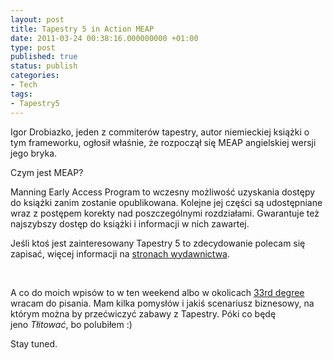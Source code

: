 ```yaml
---
layout: post
title: Tapestry 5 in Action MEAP
date: 2011-03-24 00:38:16.000000000 +01:00
type: post
published: true
status: publish
categories:
- Tech
tags:
- Tapestry5
---
```

<p>Igor Drobiazko, jeden z commiterów tapestry, autor niemieckiej książki o tym frameworku, ogłosił właśnie, że rozpoczął się MEAP angielskiej wersji jego bryka.</p>
<p>Czym jest MEAP?</p>
<p>Manning Early Access Program to wczesny możliwość uzyskania dostępy do książki zanim zostanie opublikowana. Kolejne jej części są udostępniane wraz z postępem korekty nad poszczególnymi rozdziałami. Gwarantuje też najszybszy dostęp do książki i informacji w nich zawartej.</p>
<p>Jeśli ktoś jest zainteresowany Tapestry 5 to zdecydowanie polecam się zapisać, więcej informacji na <a href="http://www.manning.com/drobiazko/" target="_blank">stronach wydawnictwa</a>.</p>
<p>&nbsp;</p>
<p>A co do moich wpisów to w ten weekend albo w okolicach <a href="http://33degree.org/" target="_blank">33rd degree </a> wracam do pisania. Mam kilka pomysłów i jakiś scenariusz biznesowy, na którym można by przećwiczyć zabawy z Tapestry. Póki co będę jeno <em>Tłitować</em>, bo polubiłem :)</p>
<p>Stay tuned.</p>

